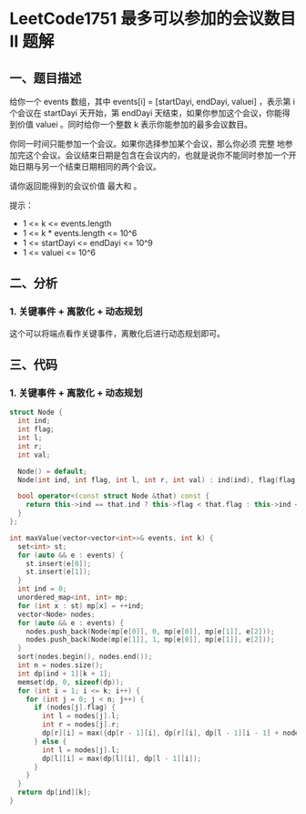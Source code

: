# LeetCode1751 最多可以参加的会议数目II 题解

## 一、题目描述

给你一个 events 数组，其中 events[i] = [startDayi, endDayi, valuei] ，表示第 i 个会议在 startDayi 天开始，第 endDayi 天结束，如果你参加这个会议，你能得到价值 valuei 。同时给你一个整数 k 表示你能参加的最多会议数目。

你同一时间只能参加一个会议。如果你选择参加某个会议，那么你必须 完整 地参加完这个会议。会议结束日期是包含在会议内的，也就是说你不能同时参加一个开始日期与另一个结束日期相同的两个会议。

请你返回能得到的会议价值 最大和 。

提示：

+ 1 <= k <= events.length
+ 1 <= k * events.length <= 10^6
+ 1 <= startDayi <= endDayi <= 10^9
+ 1 <= valuei <= 10^6



## 二、分析

### 1. 关键事件 + 离散化 + 动态规划

这个可以将端点看作关键事件，离散化后进行动态规划即可。



## 三、代码

### 1. 关键事件 + 离散化 + 动态规划

```c++
struct Node {
  int ind;
  int flag;
  int l;
  int r;
  int val;

  Node() = default;
  Node(int ind, int flag, int l, int r, int val) : ind(ind), flag(flag), l(l), r(r), val(val) {}

  bool operator<(const struct Node &that) const {
    return this->ind == that.ind ? this->flag < that.flag : this->ind < that.ind; 
  }
};

int maxValue(vector<vector<int>>& events, int k) {
  set<int> st;
  for (auto && e : events) {
    st.insert(e[0]);
    st.insert(e[1]);
  }
  int ind = 0;
  unordered_map<int, int> mp;
  for (int x : st) mp[x] = ++ind;
  vector<Node> nodes;
  for (auto && e : events) {
    nodes.push_back(Node(mp[e[0]], 0, mp[e[0]], mp[e[1]], e[2]));
    nodes.push_back(Node(mp[e[1]], 1, mp[e[0]], mp[e[1]], e[2]));
  }
  sort(nodes.begin(), nodes.end());
  int n = nodes.size();
  int dp[ind + 1][k + 1];
  memset(dp, 0, sizeof(dp));
  for (int i = 1; i <= k; i++) {
    for (int j = 0; j < n; j++) {
      if (nodes[j].flag) {
        int l = nodes[j].l;
        int r = nodes[j].r;
        dp[r][i] = max({dp[r - 1][i], dp[r][i], dp[l - 1][i - 1] + nodes[j].val});
      } else {
        int l = nodes[j].l;
        dp[l][i] = max(dp[l][i], dp[l - 1][i]);
      }
    }
  }
  return dp[ind][k];
}
```

